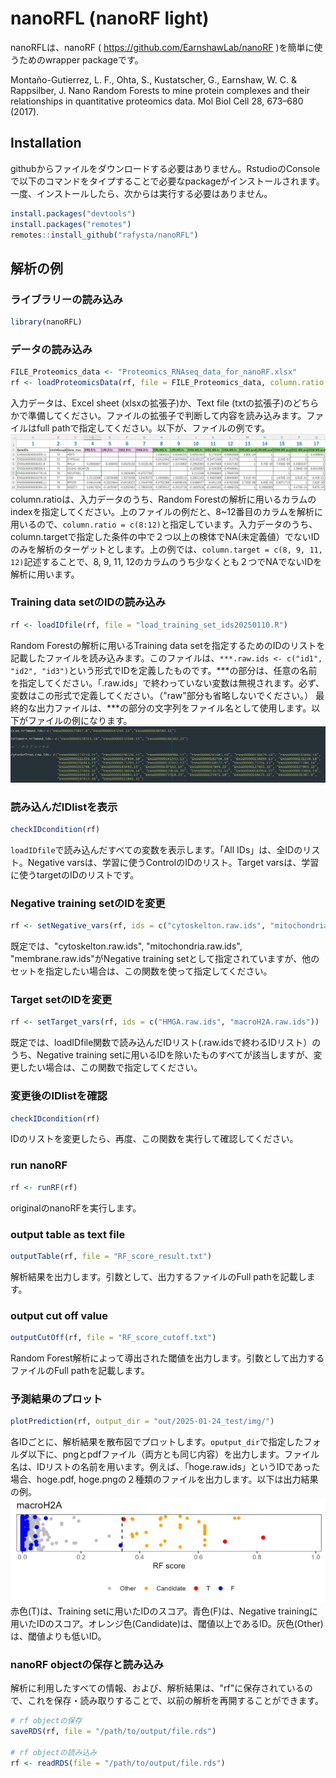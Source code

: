 
# nanoRFL (nanoRF light)

<!-- badges: start -->
<!-- badges: end -->

nanoRFLは、nanoRF ( https://github.com/EarnshawLab/nanoRF )を簡単に使うためのwrapper packageです。

Montaño-Gutierrez, L. F., Ohta, S., Kustatscher, G., Earnshaw, W. C. & Rappsilber, J. Nano Random Forests to mine protein complexes and their relationships in quantitative proteomics data. Mol Biol Cell 28, 673–680 (2017).


## Installation
githubからファイルをダウンロードする必要はありません。RstudioのConsoleで以下のコマンドをタイプすることで必要なpackageがインストールされます。一度、インストールしたら、次からは実行する必要はありません。

``` r
install.packages("devtools")
install.packages("remotes")
remotes::install_github("rafysta/nanoRFL")
```

## 解析の例
### ライブラリーの読み込み
``` r
library(nanoRFL)
```

### データの読み込み
``` r
FILE_Proteomics_data <- "Proteomics_RNAseq_data_for_nanoRF.xlsx"
rf <- loadProteomicsData(rf, file = FILE_Proteomics_data, column.ratio = c(8:12), column.target = c(8, 9, 11, 12))
```
入力データは、Excel sheet (xlsxの拡張子)か、Text file (txtの拡張子)のどちらかで準備してください。ファイルの拡張子で判断して内容を読み込みます。ファイルはfull pathで指定してください。以下が、ファイルの例です。
![](img/inputfile_example.jpg)
column.ratioは、入力データのうち、Random Forestの解析に用いるカラムのindexを指定してください。上のファイルの例だと、8~12番目のカラムを解析に用いるので、`column.ratio = c(8:12)`と指定しています。入力データのうち、column.targetで指定した条件の中で２つ以上の検体でNA(未定義値）でないIDのみを解析のターゲットとします。上の例では、`column.target = c(8, 9, 11, 12)`記述することで、8, 9, 11, 12のカラムのうち少なくとも２つでNAでないIDを解析に用います。


### Training data setのIDの読み込み
``` r
rf <- loadIDfile(rf, file = "load_training_set_ids20250110.R")
```
Random Forestの解析に用いるTraining data setを指定するためのIDのリストを記載したファイルを読み込みます。このファイルは、`***.raw.ids <- c("id1", "id2", "id3")`という形式でIDを定義したものです。\*\*\*の部分は、任意の名前を指定してください。「.raw.ids」で終わっていない変数は無視されます。必ず、変数はこの形式で定義してください。（"raw"部分も省略しないでください。）
最終的な出力ファイルは、\*\*\*の部分の文字列をファイル名として使用します。以下がファイルの例になります。
![](img/id_list.jpg)


### 読み込んだIDlistを表示
``` r
checkIDcondition(rf)
```
`loadIDfile`で読み込んだすべての変数を表示します。「All IDs」は、全IDのリスト。Negative varsは、学習に使うControlのIDのリスト。Target varsは、学習に使うtargetのIDのリストです。


### Negative training setのIDを変更
``` r
rf <- setNegative_vars(rf, ids = c("cytoskelton.raw.ids", "mitochondria.raw.ids", "membrane.raw.ids"))
```
既定では、"cytoskelton.raw.ids", "mitochondria.raw.ids", "membrane.raw.ids"がNegative training setとして指定されていますが、他のセットを指定したい場合は、この関数を使って指定してください。


### Target setのIDを変更
``` r
rf <- setTarget_vars(rf, ids = c("HMGA.raw.ids", "macroH2A.raw.ids"))
```
既定では、loadIDfile関数で読み込んだIDリスト(.raw.idsで終わるIDリスト）のうち、Negative training setに用いるIDを除いたものすべてが該当しますが、変更したい場合は、この関数で指定してください。


### 変更後のIDlistを確認
``` r
checkIDcondition(rf)
```
IDのリストを変更したら、再度、この関数を実行して確認してください。


### run nanoRF
``` r
rf <- runRF(rf)
```
originalのnanoRFを実行します。

### output table as text file
``` r
outputTable(rf, file = "RF_score_result.txt")
```
解析結果を出力します。引数として、出力するファイルのFull pathを記載します。


### output cut off value
``` r
outputCutOff(rf, file = "RF_score_cutoff.txt")
```
Random Forest解析によって導出された閾値を出力します。引数として出力するファイルのFull pathを記載します。


### 予測結果のプロット
``` r
plotPrediction(rf, output_dir = "out/2025-01-24_test/img/")
```
各IDごとに、解析結果を散布図でプロットします。`oputput_dir`で指定したフォルダ以下に、pngとpdfファイル（両方とも同じ内容）を出力します。ファイル名は、IDリストの名前を用います。例えば、「hoge.raw.ids」というIDであった場合、hoge.pdf, hoge.pngの２種類のファイルを出力します。以下は出力結果の例。
![](img/prediction_output_example.png)
赤色(T)は、Training setに用いたIDのスコア。青色(F)は、Negative trainingに用いたIDのスコア。オレンジ色(Candidate)は、閾値以上であるID。灰色(Other)は、閾値よりも低いID。


### nanoRF objectの保存と読み込み
解析に利用したすべての情報、および、解析結果は、"rf"に保存されているので、これを保存・読み取りすることで、以前の解析を再開することができます。

``` r
# rf objectの保存
saveRDS(rf, file = "/path/to/output/file.rds")

# rf objectの読み込み
rf <- readRDS(file = "/path/to/output/file.rds")
```
